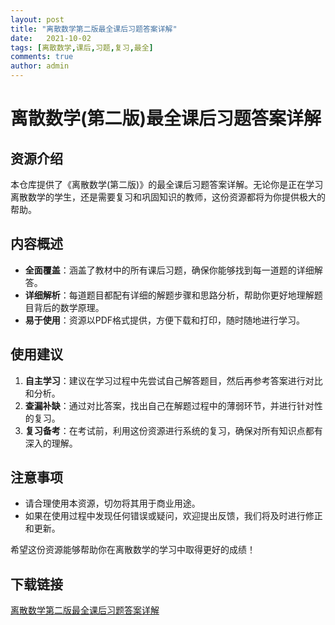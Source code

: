 ```yaml
---
layout: post
title: "离散数学第二版最全课后习题答案详解"
date:   2021-10-02
tags: [离散数学,课后,习题,复习,最全]
comments: true
author: admin
---
```

# 离散数学(第二版)最全课后习题答案详解

## 资源介绍

本仓库提供了《离散数学(第二版)》的最全课后习题答案详解。无论你是正在学习离散数学的学生，还是需要复习和巩固知识的教师，这份资源都将为你提供极大的帮助。

## 内容概述

- **全面覆盖**：涵盖了教材中的所有课后习题，确保你能够找到每一道题的详细解答。
- **详细解析**：每道题目都配有详细的解题步骤和思路分析，帮助你更好地理解题目背后的数学原理。
- **易于使用**：资源以PDF格式提供，方便下载和打印，随时随地进行学习。

## 使用建议

1. **自主学习**：建议在学习过程中先尝试自己解答题目，然后再参考答案进行对比和分析。
2. **查漏补缺**：通过对比答案，找出自己在解题过程中的薄弱环节，并进行针对性的复习。
3. **复习备考**：在考试前，利用这份资源进行系统的复习，确保对所有知识点都有深入的理解。

## 注意事项

- 请合理使用本资源，切勿将其用于商业用途。
- 如果在使用过程中发现任何错误或疑问，欢迎提出反馈，我们将及时进行修正和更新。

希望这份资源能够帮助你在离散数学的学习中取得更好的成绩！

## 下载链接

[离散数学第二版最全课后习题答案详解](https://pan.quark.cn/s/35d9d23ec8eb)